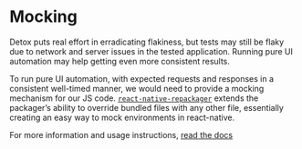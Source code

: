 # Mocking 

Detox puts real effort in erradicating flakiness, but tests may still be flaky due to network and server issues in the tested application. Running pure UI automation may help getting even more consistent results.

To run pure UI automation, with expected requests and responses in a consistent well-timed manner, we would need to provide a mocking mechanism for our JS code.
[`react-native-repackager`](https://github.com/wix/react-native-repackager) extends the packager’s ability to override bundled files with any other file, essentially creating an easy way to mock environments in react-native.

For more information and usage instructions, [read the docs](https://github.com/wix/react-native-repackager/blob/master/README.md)